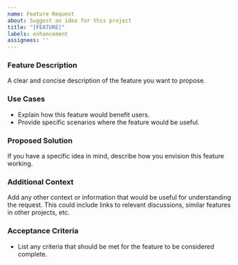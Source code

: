 ```yaml
---
name: Feature Request
about: Suggest an idea for this project
title: "[FEATURE]"
labels: enhancement
assignees: ''
---
```


### Feature Description
A clear and concise description of the feature you want to propose.

### Use Cases
- Explain how this feature would benefit users.
- Provide specific scenarios where the feature would be useful.

### Proposed Solution
If you have a specific idea in mind, describe how you envision this feature working. 

### Additional Context
Add any other context or information that would be useful for understanding the request. This could include links to relevant discussions, similar features in other projects, etc.

### Acceptance Criteria
- List any criteria that should be met for the feature to be considered complete.
